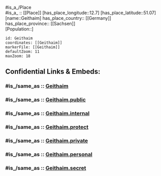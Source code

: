 ﻿---
confidential: public
isDeleted: false
location:
- 51.07
- 12.7
mapmarker: city
mapzoom:
- 7
- 12
SpocWebEntityId: 30398
tags:
- geo/City
type: City
---

#is_a_/Place  
#is_a_ :: [[Place]] 
[has_place_longitude::12.7] 
[has_place_latitude::51.07] 
[name::Geithaim] 
has_place_country:: [[Germany]]  
has_place_province:: [[Sachsen]]  
[Population::] 



```leaflet
id: Geithaim
coordinates: [[Geithaim]] 
markerFile: [[Geithaim]] 
defaultZoom: 11 
maxZoom: 18
```


## Confidential Links & Embeds: 

### #is_/same_as :: [Geithaim](/_Standards/Earth/Continent/Europe/Europe~Central/Germany/Germany~East/Sachsen/counties~Sachsen/Leipzig/cities~Leipzig/Geithain/City/Geithaim.md) 

### #is_/same_as :: [Geithaim.public](/_public/Earth/Continent/Europe/Europe~Central/Germany/Germany~East/Sachsen/counties~Sachsen/Leipzig/cities~Leipzig/Geithain/City/Geithaim.public.md) 

### #is_/same_as :: [Geithaim.internal](/_internal/Earth/Continent/Europe/Europe~Central/Germany/Germany~East/Sachsen/counties~Sachsen/Leipzig/cities~Leipzig/Geithain/City/Geithaim.internal.md) 

### #is_/same_as :: [Geithaim.protect](/_protect/Earth/Continent/Europe/Europe~Central/Germany/Germany~East/Sachsen/counties~Sachsen/Leipzig/cities~Leipzig/Geithain/City/Geithaim.protect.md) 

### #is_/same_as :: [Geithaim.private](/_private/Earth/Continent/Europe/Europe~Central/Germany/Germany~East/Sachsen/counties~Sachsen/Leipzig/cities~Leipzig/Geithain/City/Geithaim.private.md) 

### #is_/same_as :: [Geithaim.personal](/_personal/Earth/Continent/Europe/Europe~Central/Germany/Germany~East/Sachsen/counties~Sachsen/Leipzig/cities~Leipzig/Geithain/City/Geithaim.personal.md) 

### #is_/same_as :: [Geithaim.secret](/_secret/Earth/Continent/Europe/Europe~Central/Germany/Germany~East/Sachsen/counties~Sachsen/Leipzig/cities~Leipzig/Geithain/City/Geithaim.secret.md)

